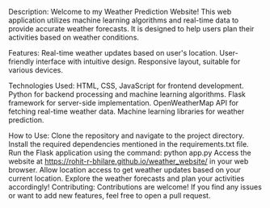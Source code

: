 Description:
Welcome to my Weather Prediction Website! This web application utilizes machine learning algorithms and real-time data to provide accurate weather forecasts. It is designed to help users plan their activities based on weather conditions.

Features:
Real-time weather updates based on user's location.
User-friendly interface with intuitive design.
Responsive layout, suitable for various devices.

Technologies Used:
HTML, CSS, JavaScript for frontend development.
Python for backend processing and machine learning algorithms.
Flask framework for server-side implementation.
OpenWeatherMap API for fetching real-time weather data.
Machine learning libraries for weather prediction.

How to Use:
Clone the repository and navigate to the project directory.
Install the required dependencies mentioned in the requirements.txt file.
Run the Flask application using the command: python app.py
Access the website at https://rohit-r-bhilare.github.io/weather_website/ in your web browser.
Allow location access to get weather updates based on your current location.
Explore the weather forecasts and plan your activities accordingly!
Contributing:
Contributions are welcome! If you find any issues or want to add new features, feel free to open a pull request.
